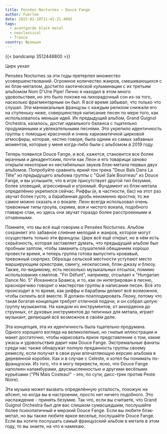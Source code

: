 ```yaml
---
title: Pensées Nocturnes — Douce Fange
author: Fuerlee
date: 2022-02-20T11:41:21.409Z
tags:
  - avantgarde black metal
  - neoclassical
  - france
country: Франция
---
```

{{< bandcamp 3512448800 >}}

Цирк уехал

Pensées Nocturnes за эти годы претерпел множество усовершенствований. Огромное количество жанров, смешивающихся с их блэк-металом, достигло хаотической кульминации с их третьим альбомом Nom D'Une Pipe! Лично я находил в этом много удовольствия, но это было похоже на лихорадочный сон из-за того, насколько фрагментарным он был. Я всё время забывал, что только что слушал. Эти маниакальные французы с каждым релизом снижали его на ступеньку ниже, совершенствуя написание песен по мере того, как использовалось меньше идей. Их предыдущий альбом, Grand Guignol Orchestra, казалось, достиг идеального баланса с тщательно продуманными и увлекательными песнями. Это укрепило идентичность группы с помощью красочной и очень харизматичной цирковой атмосферы, которая, честно говоря, была одним из самых забавных моментов, которые у меня когда-либо были с альбомом в 2019 году.

Теперь появился Douce Fange, и всё, кажется, становится все более мрачным и декадентским, почти как Леон и его товарищи заново открыли некоторые из нестабильных звуков блэк-метала первых двух альбомов. Попробуйте сравнить яркий тон трека "Deux Bals Dans La Tête" из предыдущего альбома группы с "Quel Sale Bourreau" из Douce Fange, и вы услышите, что в игре присутствует другой тип безумия, более зловещий, агрессивный и угрюмый. Фундамент из блэк-метала определённо укрепился сейчас. Риффы (и, в частности, бас) на этот раз звучат более густо, а барабанная дробь неизменно яростна; то же самое можно сказать и о вокале. Леон всегда использовал очень тревожные типы гроула, скрима, воя и чистого вокала, подобного главарю стаи, но здесь они звучат гораздо более расстроенными и отчаянными.

Помните, что мы всё ещё говорим о Pensées Nocturnes. Альбом сохраняет это забавное слияние мелодий и жанров, которое могут осуществить только эти французы. Цирк всё ещё открыт, но в нём есть серьёзность, которая заставляет думать, что предыдущий альбом был пробным залпом, чтобы заманить слушателей обещанием хорошо провести время, и теперь группа готова выпустить кровавый, тревожный сюрприз. Образцы сельской местности уступают место марширующим оркестрам, свингу, неоклассике, блэк-джазу и блюзу. Также, по-видимому, есть несколько музыкальных отсылок, помимо использования сэмплов. "Fin Défunt", например, отсылает к "Hungarian Dance No. 5" Йоханнеса Брамса, и то, как он интегрирован в песню, красноречиво говорит о мастерстве группы в написании песен. Всё это происходит в то время, как риффы и барабаны делают всё возможное, чтобы склеить всё вместе. Я должен поаплодировать Леону, потому что такая богатая концепция требует отличной подачи, и он собрал целую группу музыкантов. На каждом из инструментов, от аккордеона до струнных, от духовых инструментов до типичных для метала, играет музыкант, делающий всё возможное в своём деле.

Эта концепция, эта их идентичность была тщательно продумана. Одного хорошего взгляда на великолепные, но гнилые иллюстрации и макет достаточно, чтобы нарисовать яркое представление о том, какие ужасы и удовольствия дарит нам Douce Fange. Экстремальные фанаты среди нас также обнаружат полную преданность группы своему ремеслу, если получат в свои руки впечатляющую версию альбома в деревянной коробке. Как и в случае с Celeste, я хотел бы понимать по-французски. Из того, что я могу перевести, ясно, что Douce Fange наполнен каламбурами, двусмысленностью и другими весёлыми курьёзами ("PN Mais Costeau!" - это, по сути, дисс-трек против Peste Noire).

Эта музыка может вызвать определённую усталость, похожую на абсент, но когда вы в настроении, просто нет ничего подобного. Это наслаждение - принять безумие. Так что, если вы считаете, что Grand Guignol Orchestra был для вас слишком сумасшедшим, послушайте более психопатичный и мерзкий Douce Fange. Если вы любите блэк-метал, но вы также любите яркое веселье, послушайте Douce Fange. Если вы хотите послушать самый французский альбом в метале в этом году, то вы знаете, на что я намекаю.